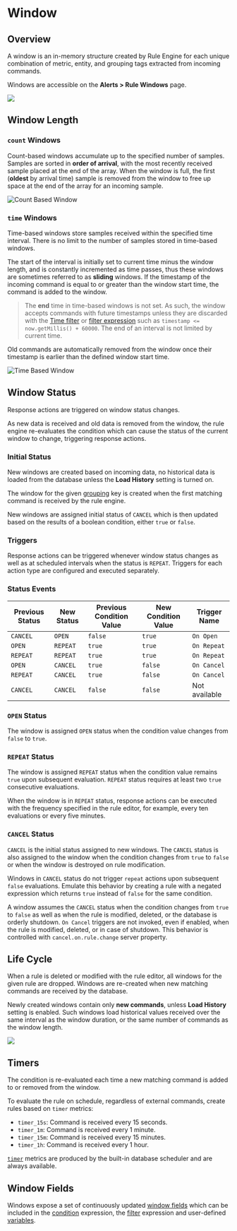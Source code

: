 # Window

## Overview

A window is an in-memory structure created by Rule Engine for each unique combination of metric, entity, and grouping tags extracted from incoming commands.

Windows are accessible on the **Alerts > Rule Windows** page.

![](./images/rule-windows.png)

## Window Length

### `count` Windows

Count-based windows accumulate up to the specified number of samples. Samples are sorted in **order of arrival**, with the most recently received sample placed at the end of the array. When the window is full, the first (**oldest** by arrival time) sample is removed from the window to free up space at the end of the array for an incoming sample.

![Count Based Window](./images/count_based_window3.png "count_based_window")

### `time` Windows

Time-based windows store samples received within the specified time interval. There is no limit to the number of samples stored in time-based windows.

The start of the interval is initially set to current time minus the window length, and is constantly incremented as time passes, thus these windows are sometimes referred to as **sliding** windows. If the timestamp of the incoming command is equal to or greater than the window start time, the command is added to the window.

> The **end** time in time-based windows is not set. As such, the window accepts commands with future timestamps unless they are discarded with the [Time filter](filters.md#time-offset-filter) or [filter expression](filters.md#filter-expression) such as `timestamp <= now.getMillis() + 60000`. The end of an interval is not limited by current time.

Old commands are automatically removed from the window once their timestamp is earlier than the defined window start time.

![Time Based Window](./images/time_based_window3.png)

## Window Status

Response actions are triggered on window status changes.

As new data is received and old data is removed from the window, the rule engine re-evaluates the condition which can cause the status of the current window to change, triggering response actions.

### Initial Status

New windows are created based on incoming data, no historical data is loaded from the database unless the **Load History** setting is turned on.

The window for the given [grouping](grouping.md) key is created when the first matching command is received by the rule engine.

New windows are assigned initial status of `CANCEL` which is then updated based on the results of a boolean condition, either `true` or `false`.

### Triggers

Response actions can be triggered whenever window status changes as well as at scheduled intervals when the status is `REPEAT`. Triggers for each action type are configured and executed separately.

### Status Events

| Previous Status | New Status | Previous Condition Value | New Condition Value | Trigger Name |
| --- | --- | --- | --- | --- |
| `CANCEL` | `OPEN` | `false` | `true` | `On Open` |
| `OPEN`  | `REPEAT` | `true` | `true` | `On Repeat` |
| `REPEAT` | `REPEAT` | `true` | `true` | `On Repeat` |
| `OPEN` | `CANCEL` | `true` | `false` | `On Cancel` |
| `REPEAT` | `CANCEL` | `true` | `false` | `On Cancel` |
| `CANCEL` | `CANCEL` | `false` | `false` | Not available |

### `OPEN` Status

The window is assigned `OPEN` status when the condition value changes from `false` to `true`.

### `REPEAT` Status

The window is assigned `REPEAT` status when the condition value remains `true` upon subsequent evaluation. `REPEAT` status requires at least two `true` consecutive evaluations.

When the window is in `REPEAT` status, response actions can be executed with the frequency specified in the rule editor, for example, every ten evaluations or every five minutes.

### `CANCEL` Status

`CANCEL` is the initial status assigned to new windows. The `CANCEL` status is also assigned to the window when the condition changes from `true` to `false` or when the window is destroyed on rule modification.

Windows in `CANCEL` status do not trigger `repeat` actions upon subsequent `false` evaluations. Emulate this behavior by creating a rule with a negated expression which returns `true` instead of `false` for the same condition.

A window assumes the `CANCEL` status when the condition changes from `true` to `false` as well as when the rule is modified, deleted, or the database is orderly shutdown. `On Cancel` triggers are not invoked, even if enabled, when the rule is modified, deleted, or in case of shutdown.  This behavior is controlled with `cancel.on.rule.change` server property.

## Life Cycle

When a rule is deleted or modified with the rule editor, all windows for the given rule are dropped. Windows are re-created when new matching commands are received by the database.

Newly created windows contain only **new commands**, unless **Load History** setting is enabled. Such windows load historical values received over the same interval as the window duration, or the same number of commands as the window length.

![](./images/load-history.png)

## Timers

The condition is re-evaluated each time a new matching command is added to or removed from the window.

To evaluate the rule on schedule, regardless of external commands, create rules based on `timer` metrics:

* `timer_15s`: Command is received every 15 seconds.
* `timer_1m`: Command is received every 1 minute.
* `timer_15m`: Command is received every 15 minutes.
* `timer_1h`: Command is received every 1 hour.

[`timer`](scheduled-rules.md) metrics are produced by the built-in database scheduler and are always available.

## Window Fields

Windows expose a set of continuously updated [window fields](window-fields.md) which can be included in the [condition](condition.md) expression, the [filter](filters.md) expression and user-defined [variables](variables.md).
